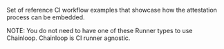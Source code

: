 Set of reference CI workflow examples that showcase how the attestation process can be embedded.

NOTE: You do not need to have one of these Runner types to use Chainloop. Chainloop is CI runner agnostic.
